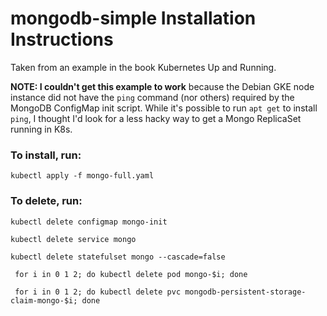 # mongodb-simple Installation Instructions
Taken from an example in the book Kubernetes Up and Running.

**NOTE: I couldn't get this example to work** because the Debian GKE node instance did not have the `ping` command (nor others) required by the MongoDB ConfigMap init script.
While it's possible to run `apt get` to install `ping`, I thought I'd look for a less hacky way to get a Mongo ReplicaSet running in K8s.

### To install, run:
`kubectl apply -f mongo-full.yaml`

### To delete, run:

`kubectl delete configmap mongo-init`

`kubectl delete service mongo`

`kubectl delete statefulset mongo --cascade=false`

` for i in 0 1 2; do kubectl delete pod mongo-$i; done`

` for i in 0 1 2; do kubectl delete pvc mongodb-persistent-storage-claim-mongo-$i; done`


